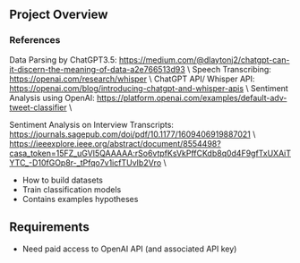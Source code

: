 ## Project Overview
### References
Data Parsing by ChatGPT3.5: https://medium.com/@dlaytonj2/chatgpt-can-it-discern-the-meaning-of-data-a2e766513d93 \\
Speech Transcribing: https://openai.com/research/whisper \\
ChatGPT API/ Whisper API: https://openai.com/blog/introducing-chatgpt-and-whisper-apis \\
Sentiment Analysis using OpenAI: https://platform.openai.com/examples/default-adv-tweet-classifier \\

Sentiment Analysis on Interview Transcripts: https://journals.sagepub.com/doi/pdf/10.1177/1609406919887021 \\
https://ieeexplore.ieee.org/abstract/document/8554498?casa_token=15FZ_uGVI5QAAAAA:rSo6vtpfKsVkPffCKdb8q0d4F9gfTxUXAiTYTC_-D10fGOp8r-_tPfqo7v1icfTUvIb2Vro \\
- How to build datasets
- Train classification models
- Contains examples hypotheses

## Requirements
- Need paid access to OpenAI API (and associated API key)